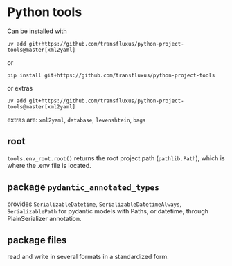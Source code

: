 # Python tools

Can be installed with

`uv add git+https://github.com/transfluxus/python-project-tools@master[xml2yaml]`

or

`pip install git+https://github.com/transfluxus/python-project-tools`

or extras

`uv add git+https://github.com/transfluxus/python-project-tools@master[xml2yaml]`

extras are: `xml2yaml`, `database`, `levenshtein`, `bags`

## root

`tools.env_root.root()` returns the root project path (`pathlib.Path`), which is where the .env file is located.

## package `pydantic_annotated_types`

provides `SerializableDatetime`, `SerializableDatetimeAlways`, `SerializablePath`
for pydantic models with Paths, or datetime, through PlainSerializer annotation.

## package files

read and write in several formats in a standardized form.